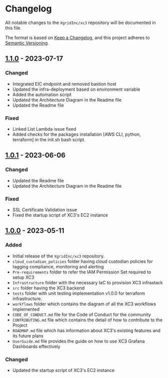 # Changelog

All notable changes to the `XgridInc/xc3` repository will be documented in this file.

The format is based on [Keep a Changelog](https://keepachangelog.com/en/1.0.0/),
and this project adheres to [Semantic Versioning](https://semver.org/spec/v2.0.0.html).


## [1.1.0]  - 2023-07-17


### Changed
- Integrated EIC endpoint and removed bastion host
- Updated the infra-deployment based on environment variable
- Added the automation script
- Updated the Architecture Diagram in the Readme file
- Updated the Readme file


### Fixed
- Linked List Lambda issue fixed
- Added checks for the packages installation [AWS CLI, python, terraform] in the init.sh bash script.



## [1.0.1]  - 2023-06-06


### Changed
- Updated the Readme file
- Updated the Architecture Diagram in the Readme file


### Fixed
- SSL Certificate Validation issue
- Fixed the startup script of XC3's EC2 instance




## [1.0.0] - 2023-05-11

### Added
- Initial release of the `XgridInc/xc3` repository.
- `cloud_custodian_policies` folder having cloud custodian policies for tagging compliance, monitoring and alerting
- `Pre-requirements` folder to refer the IAM Permission Set required to setup XC3
- `Infrastructure` folder with the necessary IaC to provision XC3 infrastack
- `src` folder having the XC3 backend
- `tests` folder with unit testing implementation v1.0.0 for terraform infrastructure.
- `workflows` folder which contains the diagram of all the XC3 workflows implemented
- `CODE_OF_CONDUCT.md` file for the Code of Conduct for the community
- `CONTRIBUTING.md` file which contains the detail of how to contribute to the Project
- `ROADMAP.md` file which has information about XC3's existing features and its future plans
- `UserGuide.md` file provides the guide on how to use XC3 Grafana Dashboards effectively

### Changed
- Updated the startup script of XC3's EC2 instance 


[1.0.0]: https://github.com/XgridInc/xc3/releases/tag/v1.0.0
[1.0.1]: https://github.com/XgridInc/xc3/releases/tag/v1.0.1
[1.1.0]: https://github.com/XgridInc/xc3/releases/tag/v1.1.0